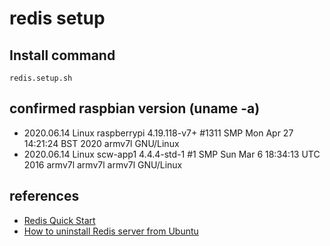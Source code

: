 # redis setup

## Install command
```bash:
redis.setup.sh
```

## confirmed raspbian version (uname -a)
- 2020.06.14 Linux raspberrypi 4.19.118-v7+ #1311 SMP Mon Apr 27 14:21:24 BST 2020 armv7l GNU/Linux
- 2020.06.14 Linux scw-app1 4.4.4-std-1 #1 SMP Sun Mar 6 18:34:13 UTC 2016 armv7l armv7l armv7l GNU/Linux

## references
- [Redis Quick Start](https://redis.io/topics/quickstart)
- [How to uninstall Redis server from Ubuntu](http://grainier.net/how-to-uninstall-redis-server-from-ubuntu/)
